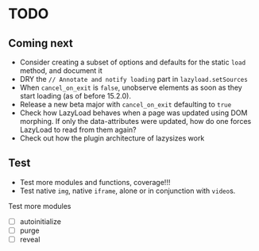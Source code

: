 # TODO

## Coming next

-   Consider creating a subset of options and defaults for the static `load` method, and document it
-   DRY the `// Annotate and notify loading` part in `lazyload.setSources`
-   When `cancel_on_exit` is `false`, unobserve elements as soon as they start loading (as of before 15.2.0).
-   Release a new beta major with `cancel_on_exit` defaulting to `true`
-   Check how LazyLoad behaves when a page was updated using DOM morphing.
    If only the data-attributes were updated, how do one forces LazyLoad to read from them again?
-   Check out how the plugin architecture of lazysizes work

## Test

-   Test more modules and functions, coverage!!!
-   Test native `img`, native `iframe`, alone or in conjunction with `video`s.

Test more modules

-   [ ] autoinitialize
-   [ ] purge
-   [ ] reveal
